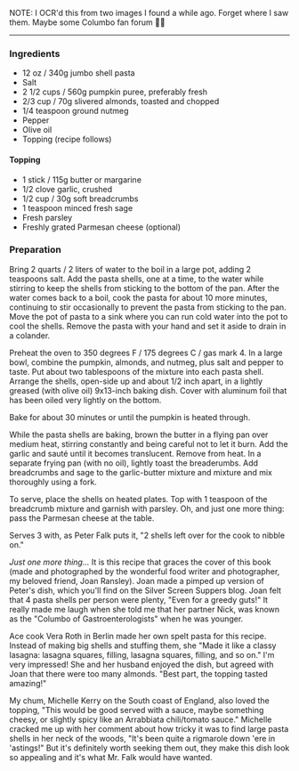 NOTE: I OCR'd this from two images I found a while ago. Forget where I saw them. Maybe some Columbo fan forum 🤷‍♂️

---

### Ingredients

* 12 oz / 340g jumbo shell pasta
* Salt
* 2 1/2 cups / 560g pumpkin puree, preferably fresh
* 2/3 cup / 70g slivered almonds, toasted and chopped
* 1/4 teaspoon ground nutmeg
* Pepper
* Olive oil
* Topping (recipe follows)

#### Topping

* 1 stick / 115g butter or margarine
* 1/2 clove garlic, crushed
* 1/2 cup / 30g soft breadcrumbs
* 1 teaspoon minced fresh sage
* Fresh parsley
* Freshly grated Parmesan cheese (optional)

### Preparation

Bring 2 quarts / 2 liters of water to the boil in a large pot, adding 2 teaspoons salt. Add the pasta shells, one at a time, to the water while stirring to keep the shells from sticking to the bottom of the pan. After the water comes back to a boil, cook the pasta for about 10 more minutes, continuing to stir occasionally to prevent the pasta from sticking to the pan. Move the pot of pasta to a sink where you can run cold water into the pot to cool the shells. Remove the pasta with your hand and set it aside to drain in a colander. 

Preheat the oven to 350 degrees F / 175 degrees C / gas mark 4. In a large bowl, combine the pumpkin, almonds, and nutmeg, plus salt and pepper to taste. Put about two tablespoons of the mixture into each pasta shell. Arrange the shells, open-side up and about 1/2 inch apart, in a lightly greased (with olive oil) 9x13-inch baking dish. Cover with aluminum foil that has been oiled very lightly on the bottom.

Bake for about 30 minutes or until the pumpkin is heated through. 

While the pasta shells are baking, brown the butter in a flying pan over medium heat, stirring constantly and being careful not to let it burn. Add the garlic and sauté until it becomes translucent. Remove from heat. In a separate frying pan (with no oil), lightly toast the breaderumbs. Add breadcrumbs and sage to the garlic-butter mixture and mixture and mix thoroughly using a fork.

To serve, place the shells on heated plates. Top with 1 teaspoon of the breadcrumb mixture and garnish with parsley. Oh, and just one more thing: pass the Parmesan cheese at the table.

Serves 3 with, as Peter Falk puts it, "2 shells left over for the cook to nibble on."

_Just one more thing..._ It is this recipe that graces the cover of this book (made and photographed by the wonderful food writer and photographer, my beloved friend, Joan Ransley). Joan made a pimped up version of Peter's dish, which you'll find on the Silver Screen Suppers blog. Joan felt that 4 pasta shells per person were plenty, "Even for a greedy guts!" It really made me laugh when she told me that her partner Nick, was known as the "Columbo of Gastroenterologists" when he was younger.

Ace cook Vera Roth in Berlin made her own spelt pasta for this recipe. Instead of making big shells and stuffing them, she "Made it like a classy lasagna: lasagna squares, filling, lasagna squares, filling, and so on." I'm very impressed! She and her husband enjoyed the dish, but agreed with Joan that there were too many almonds. "Best part, the topping tasted amazing!"

My chum, Michelle Kerry on the South coast of England, also loved the topping, "This would be good served with a sauce, maybe something cheesy, or slightly spicy like an Arrabbiata chili/tomato sauce." Michelle cracked me up with her comment about how tricky it was to find large pasta shells in her neck of the woods, "It's been quite a rigmarole down 'ere in 'astings!" But it's definitely worth seeking them out, they make this dish look so appealing and it's what Mr. Falk would have wanted.
